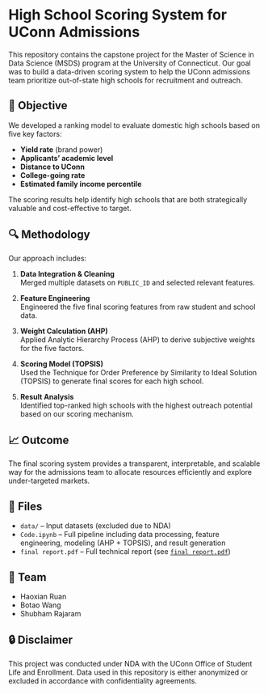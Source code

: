 # High School Scoring System for UConn Admissions

This repository contains the capstone project for the Master of Science in Data Science (MSDS) program at the University of Connecticut. Our goal was to build a data-driven scoring system to help the UConn admissions team prioritize out-of-state high schools for recruitment and outreach.

## 📌 Objective

We developed a ranking model to evaluate domestic high schools based on five key factors:

- **Yield rate** (brand power)
- **Applicants’ academic level**
- **Distance to UConn**
- **College-going rate**
- **Estimated family income percentile**

The scoring results help identify high schools that are both strategically valuable and cost-effective to target.

## 🔍 Methodology

Our approach includes:

1. **Data Integration & Cleaning**  
   Merged multiple datasets on `PUBLIC_ID` and selected relevant features.

2. **Feature Engineering**  
   Engineered the five final scoring features from raw student and school data.

3. **Weight Calculation (AHP)**  
   Applied Analytic Hierarchy Process (AHP) to derive subjective weights for the five factors.

4. **Scoring Model (TOPSIS)**  
   Used the Technique for Order Preference by Similarity to Ideal Solution (TOPSIS) to generate final scores for each high school.

5. **Result Analysis**  
   Identified top-ranked high schools with the highest outreach potential based on our scoring mechanism.

## 📈 Outcome

The final scoring system provides a transparent, interpretable, and scalable way for the admissions team to allocate resources efficiently and explore under-targeted markets.

## 📁 Files

- `data/` – Input datasets (excluded due to NDA)
- `Code.ipynb` – Full pipeline including data processing, feature engineering, modeling (AHP + TOPSIS), and result generation
- `final report.pdf` – Full technical report (see [`final report.pdf`](./final%20report.pdf))

## 🤝 Team

- Haoxian Ruan  
- Botao Wang  
- Shubham Rajaram

## 🔒 Disclaimer

This project was conducted under NDA with the UConn Office of Student Life and Enrollment. Data used in this repository is either anonymized or excluded in accordance with confidentiality agreements.
